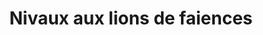 ---
title: "Nivaux aux lions de faiences"
url: /boulogne-sur-mer/nivaux-aux-lions-de-faiences/
shop: articles ménagers
---